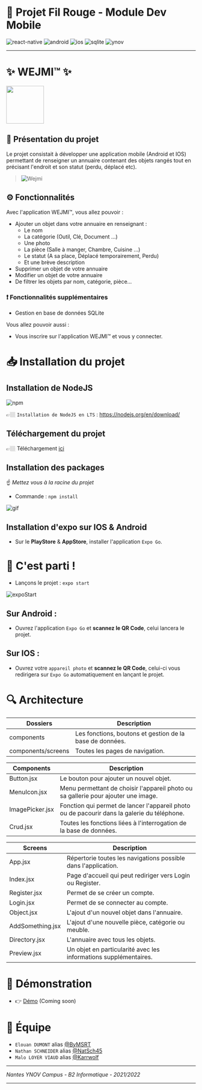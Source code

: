 # 📱 Projet Fil Rouge - Module Dev Mobile

![react-native]
![android]
![ios]
![sqlite]
![ynov]

---

# ✨ WEJMI™ ✨

<img src="./assets/Logo.png" style="width:100px">

## 📝 Présentation du projet

Le projet consistait à développer une application mobile (Android et IOS) permettant de renseigner un annuaire contenant des objets rangés tout en précisant l'endroit et son statut (perdu, déplacé etc).

> ![Wejmi](Wejmi.png)

## ⚙️ Fonctionnalités

Avec l'application WEJMI™, vous allez pouvoir :

-   Ajouter un objet dans votre annuaire en renseignant :
    -   Le nom
    -   La catégorie (Outil, Clé, Document ...)
    -   Une photo
    -   La pièce (Salle à manger, Chambre, Cuisine ...)
    -   Le statut (A sa place, Déplacé temporairement, Perdu)
    -   Et une brève description
-   Supprimer un objet de votre annuaire
-   Modifier un objet de votre annuaire
-   De filtrer les objets par nom, catégorie, pièce...

### ❗️ Fonctionnalités supplémentaires

-   Gestion en base de données SQLite

Vous allez pouvoir aussi :

-   Vous inscrire sur l'application WEJMI™ et vous y connecter.

# 📥 Installation du projet

## Installation de NodeJS

![npm](https://img.shields.io/badge/Node.js-43853D?style=for-the-badge&logo=node.js&logoColor=white)

👉🏼 `Installation de NodeJS en LTS` : https://nodejs.org/en/download/

## Téléchargement du projet

👉🏼 Téléchargement [ici](https://github.com/NatSch45/wejmi/archive/refs/heads/main.zip)

## Installation des packages

☝️ _Mettez vous à la racine du projet_

-   Commande : `npm install`

![gif](NpmInstall.gif)

## Installation d'expo sur IOS & Android

-   Sur le **PlayStore** & **AppStore**, installer l'application `Expo Go`.

# 🎉 C'est parti !

-   Lançons le projet : `expo start`

![expoStart](ExpoStart.gif)

## Sur Android :

-   Ouvrez l'application `Expo Go` et **scannez le QR Code**, celui lancera le projet.

## Sur IOS :

-   Ouvrez votre `appareil photo` et **scannez le QR Code**, celui-ci vous redirigera sur `Expo Go` automatiquement en lançant le projet.

# 🔍 Architecture

| Dossiers           | Description                                              |
| ------------------ | -------------------------------------------------------- |
| components         | Les fonctions, boutons et gestion de la base de données. |
| components/screens | Toutes les pages de navigation.                          |

| Components      | Description                                                                                 |
| --------------- | ------------------------------------------------------------------------------------------- |
| Button.jsx      | Le bouton pour ajouter un nouvel objet.                                                     |
| MenuIcon.jsx    | Menu permettant de choisir l'appareil photo ou sa gallerie pour ajouter une image.          |
| ImagePicker.jsx | Fonction qui permet de lancer l'appareil photo ou de pacourir dans la galerie du téléphone. |
| Crud.jsx        | Toutes les fonctions liées à l'interrogation de la base de données.                         |

| Screens          | Description                                                      |
| ---------------- | ---------------------------------------------------------------- |
| App.jsx          | Répertorie toutes les navigations possible dans l'application.   |
| Index.jsx        | Page d'accueil qui peut rediriger vers Login ou Register.        |
| Register.jsx     | Permet de se créer un compte.                                    |
| Login.jsx        | Permet de se connecter au compte.                                |
| Object.jsx       | L'ajout d'un nouvel objet dans l'annuaire.                       |
| AddSomething.jsx | L'ajout d'une nouvelle pièce, catégorie ou meuble.               |
| Directory.jsx    | L'annuaire avec tous les objets.                                 |
| Preview.jsx      | Un objet en particularité avec les informations supplémentaires. |

# 🎥 Démonstration

-   👉 [Démo]() (Coming soon)

# 👥 Équipe

-   `Elouan DUMONT` alias [@ByMSRT](https://github.com/ByMSRT)
-   `Nathan SCHNEIDER` alias [@NatSch45](https://github.com/NatSch45)
-   `Malo LOYER VIAUD` alias [@Karrwolf](https://github.com/Karrwolf)

---

_Nantes YNOV Campus - B2 Informatique - 2021/2022_

---

<!-- Var -->

[react-native]: https://img.shields.io/badge/React_Native-20232A?style=for-the-badge&logo=react&logoColor=61DAFB
[android]: https://img.shields.io/badge/Android-3DDC84?style=for-the-badge&logo=android&logoColor=white
[ios]: https://img.shields.io/badge/iOS-000000?style=for-the-badge&logo=ios&logoColor=white
[sqlite]: https://img.shields.io/badge/SQLite-07405E?style=for-the-badge&logo=sqlite&logoColor=white
[ynov]: https://img.shields.io/badge/Ynov22-B2--Info-blue?style=for-the-badge&logo=appveyor

